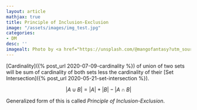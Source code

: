 ```yaml
---
layout: article
mathjax: true
title: Principle of Inclusion-Exclusion
image: "/assets/images/img_test.jpg"
categories:
- DM
desc: '' 
imagealt: Photo by <a href="https://unsplash.com/@mangofantasy?utm_source=unsplash&utm_medium=referral&utm_content=creditCopyText">Tim Johnson</a> on <a href="https://unsplash.com/s/photos/logic?utm_source=unsplash&utm_medium=referral&utm_content=creditCopyText">Unsplash</a>
---
```


[Cardinality]({% post_url 2020-07-09-cardinality %}) of union of two sets will be sum of cardinality of both sets less the cardinality of their [Set Intersection]({% post_url 2020-05-21-set-intersection %}).

$$|A \cup B| = |A| + |B| - |A \cap B|$$

Generalized form of this is called *Principle of Inclusion-Exclusion*.